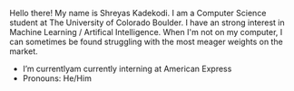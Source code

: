 Hello there! My name is Shreyas Kadekodi. I am a Computer Science student at The University of Colorado Boulder. I have an strong interest in Machine Learning / Artifical Intelligence. When I'm not on my computer, I can sometimes be found struggling with the most meager weights on the market.

- I’m currentlyam currently interning at American Express
- Pronouns: He/Him
<!--
**Kadekool/Kadekool** is a ✨ _special_ ✨ repository because its `README.md` (this file) appears on your GitHub profile.

Here are some ideas to get you started:


- 🌱 I’m currently learning ...
- 👯 I’m looking to collaborate on ...
- 🤔 I’m looking for help with ...
- 💬 Ask me about ...
- 📫 How to reach me: ...
- ⚡ Fun fact: ...
-->
